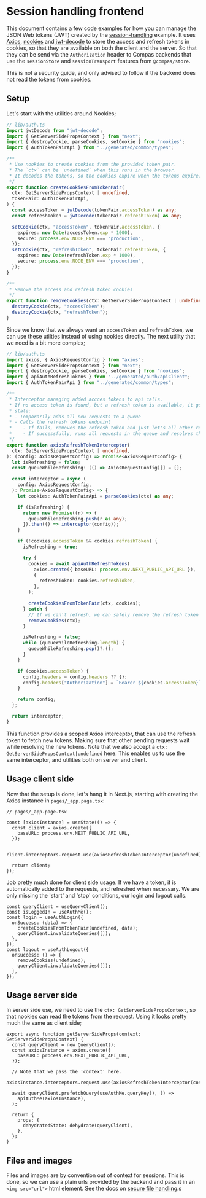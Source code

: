 # Session handling frontend

This document contains a few code examples for how you can manage the JSON Web
tokens (JWT) created by the [session-handling](../session-handling) example. It
uses [Axios](https://npmjs.com/package/axios),
[nookies](https://npmjs.com/package/nookies) and
[jwt-decode](https://npmjs.com/package/jwt-decode) to store the access and
refresh tokens in cookies, so that they are available on both the client and the
server. So that they can be send via the `Authorization` header to Compas
backends that use the `sessionStore` and `sessionTransport` features from
`@compas/store`.

This is not a security guide, and only advised to follow if the backend does not
read the tokens from cookies.

## Setup

Let's start with the utilities around Nookies;

```ts
// lib/auth.ts
import jwtDecode from "jwt-decode";
import { GetServerSidePropsContext } from "next";
import { destroyCookie, parseCookies, setCookie } from "nookies";
import { AuthTokenPairApi } from "../generated/common/types";

/**
 * Use nookies to create cookies from the provided token pair.
 * The `ctx` can be `undefined` when this runs in the browser.
 * It decodes the tokens, so the cookies expire when the tokens expire.
 */
export function createCookiesFromTokenPair(
  ctx: GetServerSidePropsContext | undefined,
  tokenPair: AuthTokenPairApi,
) {
  const accessToken = jwtDecode(tokenPair.accessToken) as any;
  const refreshToken = jwtDecode(tokenPair.refreshToken) as any;

  setCookie(ctx, "accessToken", tokenPair.accessToken, {
    expires: new Date(accessToken.exp * 1000),
    secure: process.env.NODE_ENV === "production",
  });
  setCookie(ctx, "refreshToken", tokenPair.refreshToken, {
    expires: new Date(refreshToken.exp * 1000),
    secure: process.env.NODE_ENV === "production",
  });
}

/**
 * Remove the access and refresh token cookies
 */
export function removeCookies(ctx: GetServerSidePropsContext | undefined) {
  destroyCookie(ctx, "accessToken");
  destroyCookie(ctx, "refreshToken");
}
```

Since we know that we always want an `accessToken` and `refreshToken`, we can
use these utilties instead of using nookies directly. The next utility that we
need is a bit more complex;

```ts
// lib/auth.ts
import axios, { AxiosRequestConfig } from "axios";
import { GetServerSidePropsContext } from "next";
import { destroyCookie, parseCookies, setCookie } from "nookies";
import { apiAuthRefreshTokens } from "../generated/auth/apiClient";
import { AuthTokenPairApi } from "../generated/common/types";

/**
 * Interceptor managing added accces tokens to api calls.
 * If no access token is found, but a refresh token is available, it goes in to the refresh
 * state;
 * - Temporarily adds all new requests to a queue
 * - Calls the refresh tokens endpoint
 *    - If fails, removes the refresh token and just let's all other requests go through
 *    - If successfully, runs all requests in the queue and resolves the current request
 */
export function axiosRefreshTokenInterceptor(
  ctx: GetServerSidePropsContext | undefined,
): (config: AxiosRequestConfig) => Promise<AxiosRequestConfig> {
  let isRefreshing = false;
  const queueWhileRefreshing: (() => AxiosRequestConfig)[] = [];

  const interceptor = async (
    config: AxiosRequestConfig,
  ): Promise<AxiosRequestConfig> => {
    let cookies: AuthTokenPairApi = parseCookies(ctx) as any;

    if (isRefreshing) {
      return new Promise((r) => {
        queueWhileRefreshing.push(r as any);
      }).then(() => interceptor(config));
    }

    if (!cookies.accessToken && cookies.refreshToken) {
      isRefreshing = true;

      try {
        cookies = await apiAuthRefreshTokens(
          axios.create({ baseURL: process.env.NEXT_PUBLIC_API_URL }),
          {
            refreshToken: cookies.refreshToken,
          },
        );

        createCookiesFromTokenPair(ctx, cookies);
      } catch {
        // If we can't refresh, we can safely remove the refresh token
        removeCookies(ctx);
      }

      isRefreshing = false;
      while (queueWhileRefreshing.length) {
        queueWhileRefreshing.pop()?.();
      }
    }

    if (cookies.accessToken) {
      config.headers = config.headers ?? {};
      config.headers["Authorization"] = `Bearer ${cookies.accessToken}`;
    }

    return config;
  };

  return interceptor;
}
```

This function provides a scoped Axios interceptor, that can use the refresh
token to fetch new tokens. Making sure that other pending requests wait while
resolving the new tokens. Note that we also accept a
`ctx: GetServerSidePropsContext|undefined` here. This enables us to use the same
interceptor, and utilities both on server and client.

## Usage client side

Now that the setup is done, let's hang it in Next.js, starting with creating the
Axios instance in `pages/_app.page.tsx`:

```tsx
// pages/_app.page.tsx

const [axiosInstance] = useState(() => {
  const client = axios.create({
    baseURL: process.env.NEXT_PUBLIC_API_URL,
  });

  client.interceptors.request.use(axiosRefreshTokenInterceptor(undefined));

  return client;
});
```

Job pretty much done for client side usage. If we have a token, it is
automatically added to the requests, and refreshed when necessary. We are only
missing the 'start' and 'stop' conditions, our login and logout calls.

```tsx
const queryClient = useQueryClient();
const isLoggedIn = useAuthMe();
const login = useAuthLogin({
  onSuccess: (data) => {
    createCookiesFromTokenPair(undefined, data);
    queryClient.invalidateQueries([]);
  },
});
const logout = useAuthLogout({
  onSuccess: () => {
    removeCookies(undefined);
    queryClient.invalidateQueries([]);
  },
});
```

## Usage server side

In server side use, we need to use the `ctx: GetServerSidePropsContext`, so that
nookies can read the tokens from the request. Using it looks pretty much the
same as client side;

```tsx
export async function getServerSideProps(context: GetServerSidePropsContext) {
  const queryClient = new QueryClient();
  const axiosInstance = axios.create({
    baseURL: process.env.NEXT_PUBLIC_API_URL,
  });

  // Note that we pass the 'context' here.
  axiosInstance.interceptors.request.use(axiosRefreshTokenInterceptor(context));

  await queryClient.prefetchQuery(useAuthMe.queryKey(), () =>
    apiAuthMe(axiosInstance),
  );

  return {
    props: {
      dehydratedState: dehydrate(queryClient),
    },
  };
}
```

## Files and images

Files and images are by convention out of context for sessions. This is done, so
we can use a plain urls provided by the backend and pass it in an
`<img src="url">` html element. See the docs on
[secure file handling](https://compasjs.com/features/file-handling.html#securing-file-downloads).s
